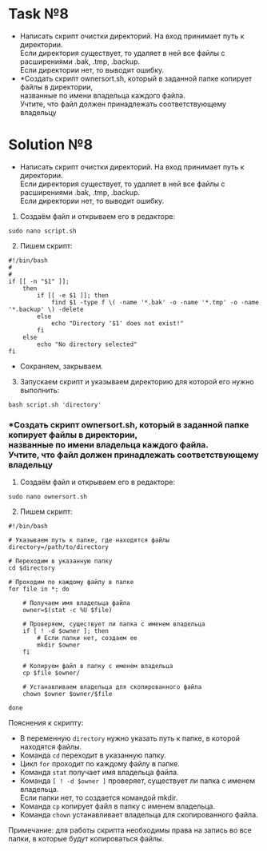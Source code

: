 # Task №8

* Написать скрипт очистки директорий. На вход принимает путь к директории. <br>
  Если директория существует, то удаляет в ней все файлы с расширениями .bak, .tmp, .backup. <br> 
  Если директории нет, то выводит ошибку.
* *Создать скрипт ownersort.sh, который в заданной папке копирует файлы в директории, <br> 
  названные по имени владельца каждого файла. <br>
  Учтите, что файл должен принадлежать соответствующему владельцу

# Solution №8

* Написать скрипт очистки директорий. На вход принимает путь к директории. <br>
  Если директория существует, то удаляет в ней все файлы с расширениями .bak, .tmp, .backup. <br>
  Если директории нет, то выводит ошибку.

1) Создаём файл и открываем его в редакторе:

```linux
sudo nano script.sh
```

2) Пишем скрипт:

```nano
#!/bin/bash
#
#
if [[ -n "$1" ]];
    then
        if [[ -e $1 ]]; then
            find $1 -type f \( -name '*.bak' -o -name '*.tmp' -o -name '*.backup' \) -delete
        else
            echo "Directory '$1' does not exist!"
        fi
    else
        echo "No directory selected"
fi
```

* Сохраняем, закрываем.

3) Запускаем скрипт и указываем директорию для которой его нужно выполнить:

```linux
bash script.sh 'directory'
```

### *Создать скрипт ownersort.sh, который в заданной папке копирует файлы в директории, <br> названные по имени владельца каждого файла. <br> Учтите, что файл должен принадлежать соответствующему владельцу

1) Создаём файл и открываем его в редакторе:

```linux
sudo nano ownersort.sh
```

2) Пишем скрипт:

```nano
#!/bin/bash

# Указываем путь к папке, где находятся файлы
directory=/path/to/directory

# Переходим в указанную папку
cd $directory

# Проходим по каждому файлу в папке
for file in *; do

    # Получаем имя владельца файла
    owner=$(stat -c %U $file)

    # Проверяем, существует ли папка с именем владельца
    if [ ! -d $owner ]; then
        # Если папки нет, создаем ее
        mkdir $owner
    fi

    # Копируем файл в папку с именем владельца
    cp $file $owner/

    # Устанавливаем владельца для скопированного файла
    chown $owner $owner/$file

done
```

Пояснения к скрипту:

* В переменную ```directory``` нужно указать путь к папке, в которой находятся файлы.
* Команда ```cd``` переходит в указанную папку.
* Цикл ```for``` проходит по каждому файлу в папке.
* Команда ```stat``` получает имя владельца файла.
* Команда ```[ ! -d $owner ]``` проверяет, существует ли папка с именем владельца. <br>
  Если папки нет, то создается командой mkdir.
* Команда ```cp``` копирует файл в папку с именем владельца.
* Команда ```chown``` устанавливает владельца для скопированного файла.

Примечание: для работы скрипта необходимы права на запись во все папки, в которые будут копироваться файлы.